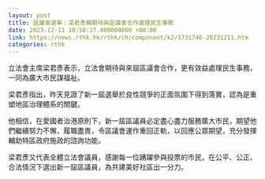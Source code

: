 ```yaml
---
layout: post
title: 區議會選舉｜梁君彥稱期待與區議會合作處理民生事務
date: 2023-12-11 10:58:27.000000000 +08:00
link: https://news.rthk.hk/rthk/ch/component/k2/1731746-20231211.htm
categories: rthk
---
```


立法會主席梁君彥表示，立法會期待與來屆區議會合作，更有效益處理民生事務，一同為廣大市民謀福祉。

梁君彥指出，昨天見證了新一屆選舉於良性競爭的正面氛圍下得到落實，認為是重塑地區治理體系的關鍵。

他相信，在愛國者治港原則下，新一屆區議員必定盡心盡力服務廣大市民，期望他們繼續努力不懈，履職盡責，令區議會運作重回正軌，以回應公眾期望，充分發揮輔助特區政府施政的諮詢功能。

梁君彥又代表全體立法會議員，感謝每一位踴躍參與投票的市民，在公平、公正、合法情況下選出新一屆區議員，為共建美好社區出一分力。
